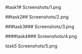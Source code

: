 #task1#
Screenshots/1.png
  
##task2##
Screenshots/2.png
  
###task3###
Screenshots/3.png
  
####task4###
Screenshots/4.png
  
_task5_
Screenshots/5.png
